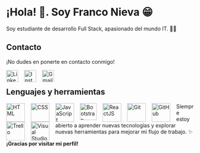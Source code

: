 # ¡Hola! 👋. Soy Franco Nieva 😁
Soy estudiante de desarrollo Full Stack, apasionado del mundo IT. 👨‍💻
## Contacto
¡No dudes en ponerte en contacto conmigo!

[<img align="left" style="margin-right: 1rem" alt="LinkedIn" width="32px" src="https://www.svgrepo.com/show/349436/linkedin.svg" />](https://www.linkedin.com/in/francojnieva)

[<img align="left" style="margin-right: 1rem" alt="Instagram" width="32px" src="https://www.svgrepo.com/show/349410/instagram.svg" />](https://www.instagram.com/franconieva.97)

[<img align="left" style="margin-right: 1rem" alt="Gmail" width="32px" src="https://www.svgrepo.com/show/448227/google.svg" />](mailto:franco97nieva@gmail.com)
<br>

## Lenguajes y herramientas
<div>
<img align="left" style="margin-right: 1rem" alt="HTML" width="50px" src="https://www.svgrepo.com/show/452228/html-5.svg" />

<img align="left" style="margin-right: 1rem" alt="CSS" width="50px" src="https://www.svgrepo.com/show/373535/css.svg" />

<img align="left" style="margin-right: 1rem" alt="JavaScript" width="50px" src="https://www.svgrepo.com/show/373705/js-official.svg" />
</div>
<div>
<img align="left" style="margin-right: 1rem" alt="Bootstrap" width="45px" src="https://www.svgrepo.com/show/303293/bootstrap-4-logo.svg" />

<img align="left" style="margin-right: 1rem" alt="ReactJS" width="50px" src="https://www.svgrepo.com/show/452092/react.svg" />
</div>
<div>
<img align="left" style="margin-right: 1rem" alt="Git" width="50px" src="https://www.svgrepo.com/show/452210/git.svg" />

<img align="left" style="margin-right: 1rem" alt="GitHub" width="50px" src="https://www.svgrepo.com/show/439171/github.svg" />

<img align="left" style="margin-right: 1rem" alt="Trello" width="50px" src="https://www.svgrepo.com/show/349532/trello.svg" />

<img align="left" style="margin-right: 1rem" alt="Visual Studio Code" width="50px" src="https://www.svgrepo.com/show/306935/visualstudiocode.svg" />
</div>

Siempre estoy abierto a aprender nuevas tecnologías y explorar nuevas herramientas para mejorar mi flujo de trabajo. ✨

**¡Gracias por visitar mi perfil!** 

